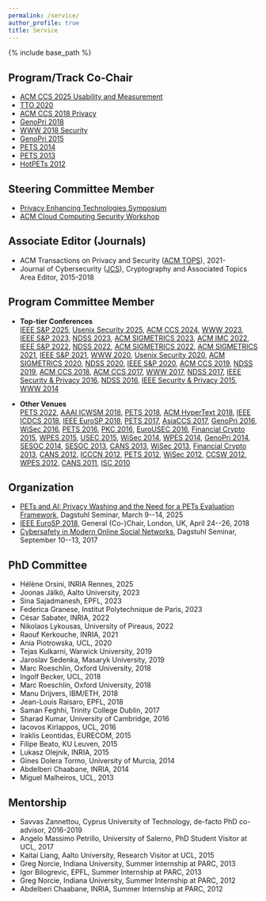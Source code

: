 ```yaml
---
permalink: /service/
author_profile: true
title: Service
---
```


{% include base_path %}

## Program/Track Co-Chair

-   [ACM CCS 2025 Usability and Measurement](https://www.sigsac.org/ccs/CCS2025/)
-   [TTO 2020](http://truthandtrustonline.com/)
-   [ACM CCS 2018 Privacy](https://www.sigsac.org/ccs/CCS2018/)
-   [GenoPri 2018](https://2018.genopri.org/)
-   [WWW 2018 Security](http://www2018.thewebconf.org/)
-   [GenoPri 2015](http://2015.genopri.org/)
-   [PETS 2014](http://petsymposium.org/2014)
-   [PETS 2013](http://petsymposium.org/)
-   [HotPETs 2012](http://petsymposium.org/2012/hotpets.php)


## Steering Committee Member
-   [Privacy Enhancing Technologies Symposium](https://petsymposium.org)
-   [ACM Cloud Computing Security Workshop](https://ccsw.io)


## Associate Editor (Journals)

-   ACM Transactions on Privacy and Security ([ACM TOPS](https://dl.acm.org/journal/tops)), 2021-
-   Journal of Cybersecurity ([JCS](http://cybersecurity.oxfordjournals.org/)), Cryptography and Associated Topics Area Editor, 2015-2018


## Program Committee Member

* **Top-tier Conferences**\
[IEEE S&P 2025](https://www.ieee-security.org/TC/SP2022/), [Usenix Security 2025](https://www.usenix.org/conference/usenixsecurity20), [ACM CCS 2024](https://www.sigsac.org/ccs/CCS2024/), [WWW 2023](https://www2023.thewebconf.org/), [IEEE S&P 2023](https://www.ieee-security.org/TC/SP2023/), [NDSS 2023](https://www.ndss-symposium.org/ndss2023/), [ACM SIGMETRICS 2023](http://www.sigmetrics.org/sigmetrics2023/), [ACM IMC 2022](https://conferences.sigcomm.org/imc/2022/), [IEEE S&P 2022](https://www.ieee-security.org/TC/SP2022/), [NDSS 2022](https://www.ndss-symposium.org/ndss2022/), [ACM SIGMETRICS 2022](http://www.sigmetrics.org/sigmetrics2022/), [ACM SIGMETRICS 2021](http://www.sigmetrics.org/sigmetrics2021/), [IEEE S&P 2021](https://www.ieee-security.org/TC/SP2021/), [WWW 2020](https://www2020.thewebconf.org/), [Usenix Security 2020](https://www.usenix.org/conference/usenixsecurity20), [ACM SIGMETRICS 2020](http://www.sigmetrics.org/sigmetrics2020/), [NDSS 2020](https://www.ndss-symposium.org/ndss2020/), [IEEE S&P 2020](https://www.ieee-security.org/TC/SP2020/), [ACM CCS 2019](https://www.sigsac.org/ccs/CCS2019/), [NDSS 2019](https://www.ndss-symposium.org/ndss2019/), [ACM CCS 2018](https://www.sigsac.org/ccs/CCS2018/program-committee/), [ACM CCS 2017](http://www.sigsac.org/ccs/CCS2017/), [WWW 2017](http://www.www2017.com.au/), [NDSS 2017](https://www.internetsociety.org/events/ndss-symposium-2017), [IEEE Security & Privacy 2016](http://www.ieee-security.org/TC/SP2016/), [NDSS 2016](https://www.internetsociety.org/events/ndss-symposium-2016), [IEEE Security & Privacy 2015](http://www.ieee-security.org/TC/SP2015/), [WWW 2014](http://www2014.wwwconference.org/)

* **Other Venues**\
[PETS 2022](https://petsymposium.org/2022/), [AAAI ICWSM 2018](http://www.icwsm.org/2018/index.php), [PETS 2018](https://petsymposium.org/), [ACM HyperText 2018](https://ht.acm.org/ht2018/), [IEEE ICDCS 2018](http://icdcs2018.ocg.at/), [IEEE EuroSP 2018](https://www.ieee-security.org/TC/EuroSP2018/), [PETS 2017](https://petsymposium.org/), [AsiaCCS 2017](http://asiaccs2017.com/), [GenoPri 2016](http://2016.genopri.org/), [WiSec 2016](http://www.sigsac.org/wisec/WiSec2016/), [PETS 2016](https://petsymposium.org/), [PKC 2016](http://troll.iis.sinica.edu.tw/pkc16/), [EuroUSEC 2016](https://eurousec.secuso.org/2016/), [Financial Crypto 2015](http://fc15.ifca.ai/), [WPES 2015](https://wpes15.cs.umn.edu/), [USEC 2015](http://www.internetsociety.org/events/ndss-symposium-2015/usec-workshop-call-papers), [WiSec 2014](http://sigsac.hosting.acm.org/wisec/WiSec2014/), [WPES 2014](https://www.cylab.cmu.edu/news_events/events/wpes2014/), [GenoPri 2014](https://genomeprivacy.org/workshop), [SESOC 2014](http://www.sesoc.org/), [SESOC 2013](http://www.sesoc.org/), [CANS 2013](http://www.ic.unicamp.br/cans2013/), [WiSec 2013](http://www.sigsac.org/wisec/WiSec2013/), [Financial Crypto 2013](http://fc13.ifca.ai/), [CANS 2012](http://cans2012.cased.de/), [ICCCN 2012](http://www.icccn.org/icccn12/), [PETS 2012](http://www.petsymposium.org/2012), [WiSec 2012](http://www.sigsac.org/wisec/WiSec2012/), [CCSW 2012](http://crypto.cs.stonybrook.edu/ccsw12/), [WPES 2012](http://hatswitch.org/wpes2012/), [CANS 2011](http://www.infosec.sdu.edu.cn/cans2011/), [ISC 2010](http://math.fau.edu/~isc2010/)


## Organization
-   [PETs and AI: Privacy Washing and the Need for a PETs Evaluation Framework](https://www.dagstuhl.de/25112), Dagstuhl Seminar, March 9--14, 2025
-   [IEEE EuroSP 2018](https://www.ieee-security.org/TC/EuroSP2018/), General (Co-)Chair, London, UK, April 24--26, 2018
-   [Cybersafety in Modern Online Social Networks](https://www.dagstuhl.de/en/program/calendar/semhp/?semnr=17372), Dagstuhl Seminar, September 10--13, 2017

## PhD Committee
-   Hélène Orsini, INRIA Rennes, 2025
-   Joonas Jälkö, Aalto University, 2023
-   Sina Sajadmanesh, EPFL, 2023
-   Federica Granese, Institut Polytechnique de Paris, 2023
-   César Sabater, INRIA, 2022
-   Nikolaos Lykousas, University of Pireaus, 2022
-   Raouf Kerkouche, INRIA, 2021
-   Ania Piotrowska, UCL, 2020
-   Tejas Kulkarni, Warwick University, 2019
-   Jaroslav Sedenka, Masaryk University, 2019
-   Marc Roeschlin, Oxford University, 2018
-   Ingolf Becker, UCL, 2018
-   Marc Roeschlin, Oxford University, 2018
-   Manu Drijvers, IBM/ETH, 2018
-   Jean-Louis Raisaro, EPFL, 2018
-   Saman Feghhi, Trinity College Dublin, 2017
-   Sharad Kumar, University of Cambridge, 2016
-   Iacovos Kirlappos, UCL, 2016
-   Iraklis Leontidas, EURECOM, 2015
-   Filipe Beato, KU Leuven, 2015
-   Lukasz Olejnik, INRIA, 2015
-   Gines Dolera Tormo, University of Murcia, 2014
-   Abdelberi Chaabane, INRIA, 2014
-   Miguel Malheiros, UCL, 2013


## Mentorship
-   Savvas Zannettou, Cyprus University of Technology, de-facto PhD co-advisor, 2016-2019
-   Angelo Massimo Petrillo, University of Salerno, PhD Student Visitor at UCL, 2017
-   Kaitai Liang, Aalto University, Research Visitor at UCL, 2015
-   Greg Norcie, Indiana University, Summer Internship at PARC, 2013
-   Igor Bilogrevic, EPFL, Summer Internship at PARC, 2013
-   Greg Norcie, Indiana University, Summer Internship at PARC, 2012
-   Abdelberi Chaabane, INRIA, Summer Internship at PARC, 2012    